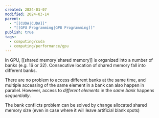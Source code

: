 ```yaml
---
created: 2024-01-07
modified: 2024-03-14
parent:
  - "[[CUDA|CUDA]]"
  - "[[GPU Programming|GPU Programming]]"
publish: true
tags:
  - computing/cuda
  - computing/performance/gpu
---
```

In GPU, [[shared memory|shared memory]] is organized into a number of banks (e.g. 16 or 32). Consecutive location of shared memory fall into different banks.

There are no problem to access different banks at the same time, and multiple accessing of the same element in a bank can also happen in parallel. However, access to *different elements* in the *same bank* happens _sequentially_.

The bank conflicts problem can be solved by change allocated shared memory size (even in case where it will leave artificial blank spots)